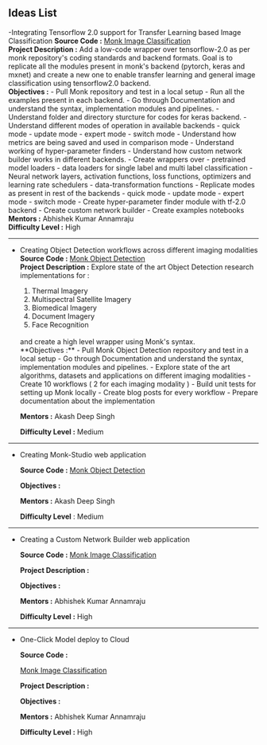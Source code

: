 ## Ideas List

-Integrating Tensorflow 2.0 support for Transfer Learning based Image Classification
	**Source Code :** [Monk Image Classification](https://github.com/Tessellate-Imaging/monk_v1)
	<br/>
	**Project Description :**
	Add a low-code wrapper over tensorflow-2.0 as per monk repository's coding standards and backend formats. Goal is to replicate all the modules present in monk's backend (pytorch, keras and mxnet) and create a new one to enable transfer learning and general image classification using tensorflow2.0 backend.
	<br/>
	**Objectives :** 
	- Pull Monk repository and test in a local setup
	- Run all the examples present in each backend.
	- Go through Documentation and understand the syntax, implementation modules and pipelines.
	- Understand folder and directory sturcture for codes for keras backend.
	- Understand different modes of operation in available backends
	    - quick mode
	    - update mode
	    - expert mode
	    - switch mode
	- Understand how metrics are being saved and used in comparison mode
	- Understand working of hyper-parameter finders 
	- Understand how custom network builder works in different backends.
	- Create wrappers over
	    - pretrained model loaders
	    - data loaders for single label and multi label classification
	    - Neural network layers, activation functions, loss functions, optimizers and learning rate schedulers
	    - data-transformation functions
	- Replicate modes as present in rest of the backends
	    - quick mode
	    - update mode
	    - expert mode
	    - switch mode
	- Create hyper-parameter finder module with tf-2.0 backend
	- Create custom network builder
	- Create examples notebooks
	<br/>
	**Mentors :** Abhishek Kumar Annamraju
	<br/>
	**Difficulty Level :** High

-----

- Creating Object Detection workflows across different imaging modalities
	**Source Code :** [Monk Object Detection](https://github.com/Tessellate-Imaging/Monk_Object_Detection)
	<br>
	**Project Description :**
	Explore state of the art Object Detection research implementations for :
	1) Thermal Imagery
	2) Multispectral Satellite Imagery
	3) Biomedical Imagery
	4) Document Imagery
	5) Face Recognition
	<br/>
	and create a high level wrapper using Monk's syntax.
	<br/>
	**Objectives :**
	- Pull Monk Object Detection repository and test in a local setup
	- Go through Documentation and understand the syntax, implementation modules and pipelines.
	- Explore state of the art algorithms, datasets and applications on different imaging modalities
	- Create 10 workflows ( 2 for each imaging modality )
	- Build unit tests for setting up Monk locally
	- Create blog posts for every workflow
	- Prepare documentation about the implementation

	**Mentors :** Akash Deep Singh

	**Difficulty Level :** Medium

-----

- Creating Monk-Studio web application

	**Source Code :**
	[Monk Object Detection](https://github.com/Tessellate-Imaging/Monk_Object_Detection)

	**Objectives :**


	**Mentors :** Akash Deep Singh

	**Difficulty Level** : Medium

-----

- Creating a Custom Network Builder web application

	**Source Code :**
	[Monk Image Classification](https://github.com/Tessellate-Imaging/monk_v1)

	**Project Description :**


	**Objectives :** 


	**Mentors :** Abhishek Kumar Annamraju


	**Difficulty Level :** High

-----

- One-Click Model deploy to Cloud

	**Source Code :**
	
	[Monk Image Classification](https://github.com/Tessellate-Imaging/monk_v1)

	**Project Description :**


	**Objectives :** 


	**Mentors :** Abhishek Kumar Annamraju


	**Difficulty Level :** High


